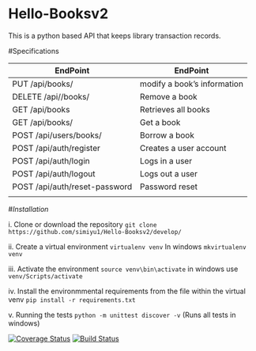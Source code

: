 # Hello-Booksv2
This is a python based API that keeps library transaction records.

#Specifications



| EndPoint | EndPoint |
| ------------- | ------------- |
| PUT /api/books/<bookId> |modify a book’s information  |
|DELETE /api//books/<bookId> | Remove a book  |
| GET /api/books | Retrieves all books |
| GET /api/books/<bookId> | Get a book |
| POST /api/users/books/<bookId> | Borrow a book  |
| POST /api/auth/register | Creates a user account |
| POST /api/auth/login | Logs in a user |
| POST /api/auth/logout | Logs out a user |
| POST /api/auth/reset-password | Password reset |
|  |  |


#*Installation*


   i. Clone or download the repository
      `git clone https://github.com/simiyu1/Hello-Booksv2/develop/`

   ii. Create a virtual environment
      `virtualenv venv`
      In windows `mkvirtualenv venv`

   iii. Activate the environment 
      `source venv\bin\activate`
      in windows use `venv/Scripts/activate`

   iv. Install the environmmental requirements from the file within the virtual venv
       `pip install -r requirements.txt`

   v. Running the tests
        `python -m unittest discover -v` (Runs all tests in windows)














[![Coverage Status](https://coveralls.io/repos/github/simiyu1/Hello-Booksv2/badge.svg?branch=develop)](https://coveralls.io/github/simiyu1/Hello-Booksv2?branch=develop)
[![Build Status](https://travis-ci.org/simiyu1/Hello-Booksv2.svg?branch=develop)](https://travis-ci.org/simiyu1/Hello-Booksv2)
